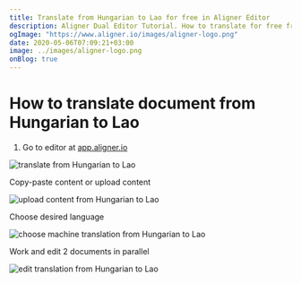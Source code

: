 ```yaml
---
title: Translate from Hungarian to Lao for free in Aligner Editor
description: Aligner Dual Editor Tutorial. How to translate for free from Hungarian to Lao. Aligner is multilingual document management platform. 
ogImage: "https://www.aligner.io/images/aligner-logo.png"
date: 2020-05-06T07:09:21+03:00
image: ../images/aligner-logo.png
onBlog: true
---
```


# How to translate document from Hungarian to Lao

1. Go to editor at [app.aligner.io](https://app.aligner.io "Aligner App web page")

![translate from Hungarian to Lao](../aligner-blank-editor.png "translate from Hungarian to Lao")

Copy-paste content or upload content

![upload content from Hungarian to Lao](../aligner-uploaded-document.png "upload content from Hungarian to Lao")

Choose desired language

![choose machine translation from Hungarian to Lao](../aligner-language-dropdown.png "choose machine translation from Hungarian to Lao")

Work and edit 2 documents in parallel

![edit translation from Hungarian to Lao](../aligner-double-sitded-editor.png "edit translation from Hungarian to Lao")


